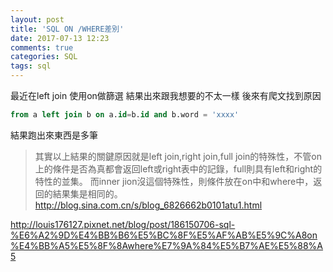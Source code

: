 ```yaml
---
layout: post
title: 'SQL ON /WHERE差別'
date: 2017-07-13 12:23
comments: true
categories: SQL
tags: sql
---
```

最近在left join 使用on做篩選
結果出來跟我想要的不太一樣
後來有爬文找到原因
<!--more-->

```sql
from a left join b on a.id=b.id and b.word = 'xxxx'
```
結果跑出來東西是多筆
> 其實以上結果的關鍵原因就是left join,right join,full join的特殊性，不管on上的條件是否為真都會返回left或right表中的記錄，full則具有left和right的特性的並集。 而inner jion沒這個特殊性，則條件放在on中和where中，返回的結果集是相同的。
http://blog.sina.com.cn/s/blog_6826662b0101atu1.html


http://louis176127.pixnet.net/blog/post/186150706-sql-%E6%A2%9D%E4%BB%B6%E5%BC%8F%E5%AF%AB%E5%9C%A8on%E4%BB%A5%E5%8F%8Awhere%E7%9A%84%E5%B7%AE%E5%88%A5
